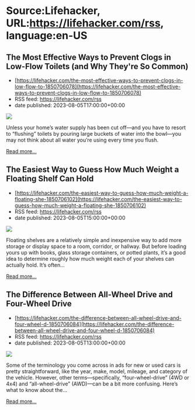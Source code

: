 # Source:Lifehacker, URL:https://lifehacker.com/rss, language:en-US

## The Most Effective Ways to Prevent Clogs in Low-Flow Toilets (and Why They're So Common)
 - [https://lifehacker.com/the-most-effective-ways-to-prevent-clogs-in-low-flow-to-1850706078](https://lifehacker.com/the-most-effective-ways-to-prevent-clogs-in-low-flow-to-1850706078)
 - RSS feed: https://lifehacker.com/rss
 - date published: 2023-08-05T17:00:00+00:00

<img class="type:primaryImage" src="https://i.kinja-img.com/gawker-media/image/upload/s--PlQ7__HX--/c_fit,fl_progressive,q_80,w_636/fa73027c963801bc5e98286f07d41ab2.jpg" /><p>Unless your home’s water supply has been cut off—and you have to resort to “flushing” toilets by pouring large buckets of water into the bowl—you may not think about all water you’re using every time you flush. </p><p><a href="https://lifehacker.com/the-most-effective-ways-to-prevent-clogs-in-low-flow-to-1850706078">Read more...</a></p>

## The Easiest Way to Guess How Much Weight a Floating Shelf Can Hold
 - [https://lifehacker.com/the-easiest-way-to-guess-how-much-weight-a-floating-she-1850706102](https://lifehacker.com/the-easiest-way-to-guess-how-much-weight-a-floating-she-1850706102)
 - RSS feed: https://lifehacker.com/rss
 - date published: 2023-08-05T15:00:00+00:00

<img class="type:primaryImage" src="https://i.kinja-img.com/gawker-media/image/upload/s--Y6zOFN3m--/c_fit,fl_progressive,q_80,w_636/386c751cc4f1661818493f730eec04a3.jpg" /><p>Floating shelves are a relatively simple and inexpensive way to add more storage or display space to a room, corridor, or hallway. But before loading yours up with books, glass storage containers, or potted plants, it’s a good idea to determine roughly how much weight each of your shelves can actually hold. It’s often…</p><p><a href="https://lifehacker.com/the-easiest-way-to-guess-how-much-weight-a-floating-she-1850706102">Read more...</a></p>

## The Difference Between All-Wheel Drive and Four-Wheel Drive
 - [https://lifehacker.com/the-difference-between-all-wheel-drive-and-four-wheel-d-1850706084](https://lifehacker.com/the-difference-between-all-wheel-drive-and-four-wheel-d-1850706084)
 - RSS feed: https://lifehacker.com/rss
 - date published: 2023-08-05T13:00:00+00:00

<img class="type:primaryImage" src="https://i.kinja-img.com/gawker-media/image/upload/s--6oyeC0EL--/c_fit,fl_progressive,q_80,w_636/bee83dabf0f35d3158ac0a25c62a3bec.jpg" /><p>Some of the terminology you come across in ads for new or used cars is pretty straightforward, like the year, make, model, mileage, and category of the vehicle. However, other terms—specifically, “four-wheel-drive” (4WD or 4x4) and “all-wheel-drive” (AWD)—can be a bit more confusing. Here’s what to know about the…</p><p><a href="https://lifehacker.com/the-difference-between-all-wheel-drive-and-four-wheel-d-1850706084">Read more...</a></p>

